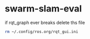 # swarm-slam-eval

if rqt_graph ever breaks delete ths file
```bash
rm ~/.config/ros.org/rqt_gui.ini
```